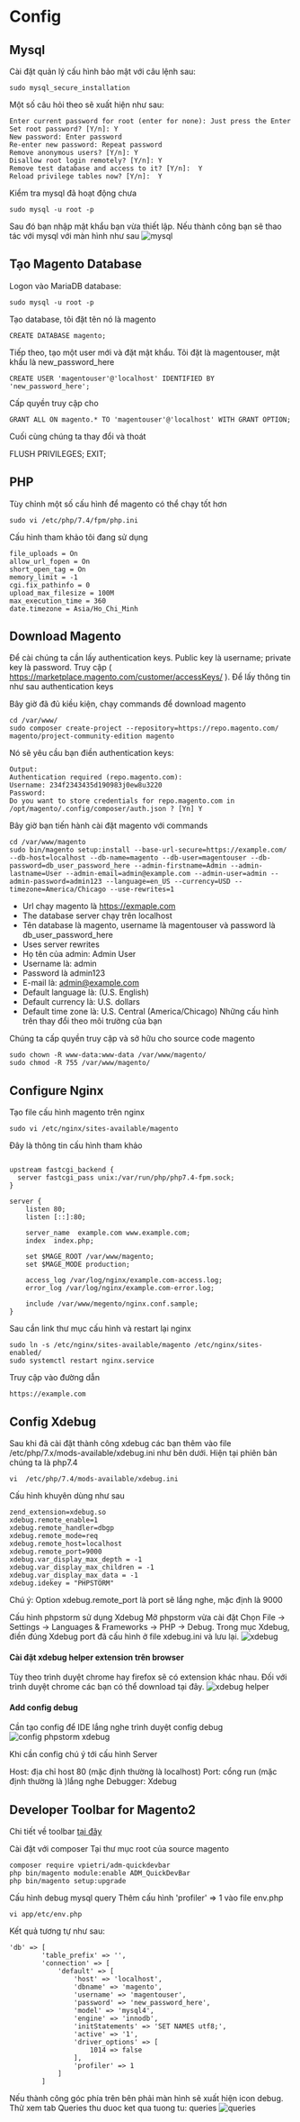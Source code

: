 # Config 

## Mysql
Cài đặt quản lý cấu hình bảo mật với câu lệnh sau:
```
sudo mysql_secure_installation
```

Một số câu hỏi theo sẽ xuất hiện như sau:
```
Enter current password for root (enter for none): Just press the Enter
Set root password? [Y/n]: Y
New password: Enter password
Re-enter new password: Repeat password
Remove anonymous users? [Y/n]: Y
Disallow root login remotely? [Y/n]: Y
Remove test database and access to it? [Y/n]:  Y
Reload privilege tables now? [Y/n]:  Y
```

Kiểm tra mysql đã hoạt động chưa
```
sudo mysql -u root -p
```
Sau đó bạn nhập mật khẩu bạn vừa thiết lập. Nếu thành công bạn sẽ thao tác với mysql với màn hình như sau
![mysql](https://camo.githubusercontent.com/03db202746022bacf5f450a76875f05f773dcb74/68747470733a2f2f77656273697465666f7273747564656e74732e636f6d2f77702d636f6e74656e742f75706c6f6164732f323031382f30312f786d6172696164625f7562756e74755f313630342e706e672e7061676573706565642e69632e414137563372647757642e77656270)

## Tạo Magento Database
Logon vào MariaDB database:
```
sudo mysql -u root -p
```

Tạo database, tôi đặt tên nó là magento
```
CREATE DATABASE magento;
```

Tiếp theo, tạo một user mới và đặt mật khẩu. Tôi đặt là magentouser, mật khẩu là new_password_here
```
CREATE USER 'magentouser'@'localhost' IDENTIFIED BY 'new_password_here';
```

Cấp quyền truy cập cho
```
GRANT ALL ON magento.* TO 'magentouser'@'localhost' WITH GRANT OPTION;
```

Cuối cùng chúng ta thay đổi và thoát

FLUSH PRIVILEGES;
EXIT;
## PHP
Tùy chỉnh một số cấu hình để magento có thể chạy tốt hơn
```
sudo vi /etc/php/7.4/fpm/php.ini
```
Cấu hình tham khảo tôi đang sử dụng
```
file_uploads = On
allow_url_fopen = On
short_open_tag = On
memory_limit = -1
cgi.fix_pathinfo = 0
upload_max_filesize = 100M
max_execution_time = 360
date.timezone = Asia/Ho_Chi_Minh
```

## Download Magento
Để cài chúng ta cần lấy authentication keys. Public key là username; private key là password. Truy cập ( https://marketplace.magento.com/customer/accessKeys/ ). Để lấy thông tin như sau authentication keys

Bây giờ đã đủ kiều kiện, chạy commands để download magento
```
cd /var/www/
sudo composer create-project --repository=https://repo.magento.com/ magento/project-community-edition magento   
```
Nó sẽ yêu cầu bạn điền authentication keys:

```
Output:
Authentication required (repo.magento.com):
Username: 234f2343435d190983j0ew8u3220
Password: 
Do you want to store credentials for repo.magento.com in /opt/magento/.config/composer/auth.json ? [Yn] Y
```

Bây giờ bạn tiến hành cài đặt magento với commands
```
cd /var/www/magento
sudo bin/magento setup:install --base-url-secure=https://example.com/ --db-host=localhost --db-name=magento --db-user=magentouser --db-password=db_user_password_here --admin-firstname=Admin --admin-lastname=User --admin-email=admin@example.com --admin-user=admin --admin-password=admin123 --language=en_US --currency=USD --timezone=America/Chicago --use-rewrites=1
```
- Url chạy magento là https://exmaple.com
- The database server chạy trên localhost
- Tên database là magento, username là magentouser và password là db_user_password_here
- Uses server rewrites
- Họ tên của admin: Admin User
- Username là: admin
- Password là admin123
- E-mail là: admin@example.com
- Default language là: (U.S. English)
- Default currency là: U.S. dollars
- Default time zone là: U.S. Central (America/Chicago)
Những cấu hình trên thay đổi theo môi trường của bạn

Chúng ta cấp quyền truy cập và sở hữu cho source code magento
```
sudo chown -R www-data:www-data /var/www/magento/
sudo chmod -R 755 /var/www/magento/
```

## Configure Nginx
Tạo file cấu hình magento trên nginx
```
sudo vi /etc/nginx/sites-available/magento
```

Đây là thông tin cấu hình tham khảo
```

upstream fastcgi_backend {
  server fastcgi_pass unix:/var/run/php/php7.4-fpm.sock;
}

server {
    listen 80;
    listen [::]:80;

    server_name  example.com www.example.com;
    index  index.php;

    set $MAGE_ROOT /var/www/magento;
    set $MAGE_MODE production;

    access_log /var/log/nginx/example.com-access.log;
    error_log /var/log/nginx/example.com-error.log;

    include /var/www/megento/nginx.conf.sample;
}
```
Sau cần link thư mục cấu hình và restart lại nginx
```
sudo ln -s /etc/nginx/sites-available/magento /etc/nginx/sites-enabled/
sudo systemctl restart nginx.service
```

Truy cập vào đường dẫn
```
https://example.com
```

## Config Xdebug
Sau khi đã cài đặt thành công xdebug các bạn thêm vào file /etc/php/7.x/mods-available/xdebug.ini như bên dưới. Hiện tại phiên bản chúng ta là php7.4
```
vi  /etc/php/7.4/mods-available/xdebug.ini
```

Cấu hình khuyên dùng như sau
```
zend_extension=xdebug.so
xdebug.remote_enable=1
xdebug.remote_handler=dbgp
xdebug.remote_mode=req
xdebug.remote_host=localhost
xdebug.remote_port=9000
xdebug.var_display_max_depth = -1
xdebug.var_display_max_children = -1
xdebug.var_display_max_data = -1
xdebug.idekey = "PHPSTORM"
```

Chú ý: Option xdebug.remote_port là port sẽ lắng nghe, mặc định là 9000

Cấu hình phpstorm sử dụng Xdebug
Mở phpstorm vừa cài đặt Chọn File -> Settings -> Languages & Frameworks -> PHP -> Debug. Trong mục Xdebug, điền đúng Xdebug port đã cấu hình ở file xdebug.ini và lưu lại.
![xdebug](https://camo.githubusercontent.com/3b6d43b564efcb16ab27f8e4f7f3471f3815b02a/68747470733a2f2f76692d6d6167656e746f2e636f6d2f77702d636f6e74656e742f75706c6f6164732f323032302f30382f53637265656e73686f742d66726f6d2d323032302d30382d31372d32312d35392d33382d31303231783632302e706e67)

#### Cài đặt xdebug helper extension trên browser
Tùy theo trình duyệt chrome hay firefox sẽ có extension khác nhau. Đối với trình duyệt chrome các bạn có thể download tại đây.
![xdebug helper](https://camo.githubusercontent.com/6c5225b90d4ac578b7875af31eb13191239c6760/68747470733a2f2f76692d6d6167656e746f2e636f6d2f77702d636f6e74656e742f75706c6f6164732f323032302f30382f53637265656e73686f742d66726f6d2d323032302d30382d31372d32322d30302d33312e706e67)

#### Add config debug
Cần tạo config để IDE lắng nghe trình duyệt config debug
![config phpstorm xdebug](https://camo.githubusercontent.com/a06ac9877e3392d709a9add4489a9b7597017e4f/68747470733a2f2f76692d6d6167656e746f2e636f6d2f77702d636f6e74656e742f75706c6f6164732f323032302f30382f53637265656e73686f742d66726f6d2d323032302d30382d31372d32322d30312d32312e706e67)

Khi cần config chú ý tới cấu hình Server

Host: địa chỉ host 80 (mặc định thường là localhost)
Port: cổng run (mặc định thường là )lắng nghe
Debugger: Xdebug

## Developer Toolbar for Magento2
Chi tiết về toolbar [tại đây](https://github.com/vpietri/magento2-developer-quickdevbar)

Cài đặt với composer
Tại thư mục root của source magento
```
composer require vpietri/adm-quickdevbar
php bin/magento module:enable ADM_QuickDevBar 
php bin/magento setup:upgrade
```

Cấu hình debug mysql query
Thêm cấu hình 'profiler' => 1 vào file env.php
```
vi app/etc/env.php 
```

Kết quả tương tự như sau:
```
'db' => [
        'table_prefix' => '',
        'connection' => [
            'default' => [
                'host' => 'localhost',
                'dbname' => 'magento',
                'username' => 'magentouser',
                'password' => 'new_password_here',
                'model' => 'mysql4',
                'engine' => 'innodb',
                'initStatements' => 'SET NAMES utf8;',
                'active' => '1',
                'driver_options' => [
                    1014 => false
                ],
                'profiler' => 1
            ]
        ]
```

Nếu thành công góc phía trên bên phải màn hình sẽ xuất hiện icon debug. Thử xem tab Queries thu duoc ket qua tuong tu: queries
![queries](https://github.com/vpietri/magento2-developer-quickdevbar/raw/master/doc/images/qdb_screen_queries.png)
